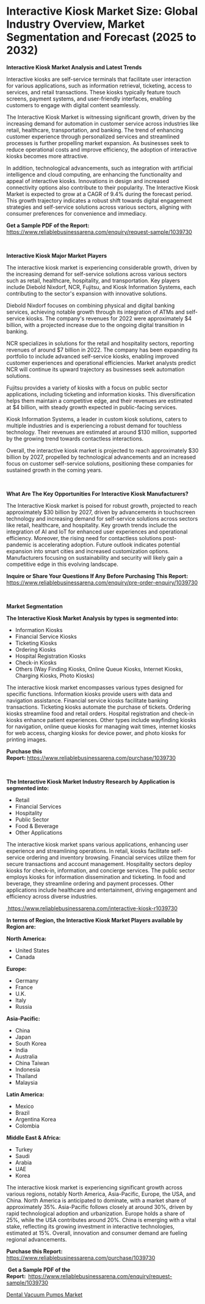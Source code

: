 <p><h1>Interactive Kiosk Market Size: Global Industry Overview, Market Segmentation and Forecast (2025 to 2032)</h1></p><p><strong>Interactive Kiosk Market Analysis and Latest Trends</strong></p>
<p><p>Interactive kiosks are self-service terminals that facilitate user interaction for various applications, such as information retrieval, ticketing, access to services, and retail transactions. These kiosks typically feature touch screens, payment systems, and user-friendly interfaces, enabling customers to engage with digital content seamlessly.</p><p>The Interactive Kiosk Market is witnessing significant growth, driven by the increasing demand for automation in customer service across industries like retail, healthcare, transportation, and banking. The trend of enhancing customer experience through personalized services and streamlined processes is further propelling market expansion. As businesses seek to reduce operational costs and improve efficiency, the adoption of interactive kiosks becomes more attractive.</p><p>In addition, technological advancements, such as integration with artificial intelligence and cloud computing, are enhancing the functionality and appeal of interactive kiosks. Innovations in design and increased connectivity options also contribute to their popularity. The Interactive Kiosk Market is expected to grow at a CAGR of 9.4% during the forecast period. This growth trajectory indicates a robust shift towards digital engagement strategies and self-service solutions across various sectors, aligning with consumer preferences for convenience and immediacy.</p></p>
<p><strong>Get a Sample PDF of the Report:&nbsp;</strong> <a href="https://www.reliablebusinessarena.com/enquiry/request-sample/1039730?utm_campaign=3515&utm_medium=2&utm_source=Github&utm_content=ia&utm_term=08042025&utm_id=interactive-kiosk">https://www.reliablebusinessarena.com/enquiry/request-sample/1039730</a></p>
<p>&nbsp;</p>
<p><strong>Interactive Kiosk Major Market Players</strong></p>
<p><p>The interactive kiosk market is experiencing considerable growth, driven by the increasing demand for self-service solutions across various sectors such as retail, healthcare, hospitality, and transportation. Key players include Diebold Nixdorf, NCR, Fujitsu, and Kiosk Information Systems, each contributing to the sector's expansion with innovative solutions.</p><p>Diebold Nixdorf focuses on combining physical and digital banking services, achieving notable growth through its integration of ATMs and self-service kiosks. The company's revenues for 2022 were approximately $4 billion, with a projected increase due to the ongoing digital transition in banking.</p><p>NCR specializes in solutions for the retail and hospitality sectors, reporting revenues of around $7 billion in 2022. The company has been expanding its portfolio to include advanced self-service kiosks, enabling improved customer experiences and operational efficiencies. Market analysts predict NCR will continue its upward trajectory as businesses seek automation solutions.</p><p>Fujitsu provides a variety of kiosks with a focus on public sector applications, including ticketing and information kiosks. This diversification helps them maintain a competitive edge, and their revenues are estimated at $4 billion, with steady growth expected in public-facing services.</p><p>Kiosk Information Systems, a leader in custom kiosk solutions, caters to multiple industries and is experiencing a robust demand for touchless technology. Their revenues are estimated at around $130 million, supported by the growing trend towards contactless interactions.</p><p>Overall, the interactive kiosk market is projected to reach approximately $30 billion by 2027, propelled by technological advancements and an increased focus on customer self-service solutions, positioning these companies for sustained growth in the coming years.</p></p>
<p>&nbsp;</p>
<p><strong>What Are The Key Opportunities For Interactive Kiosk Manufacturers?</strong></p>
<p><p>The Interactive Kiosk market is poised for robust growth, projected to reach approximately $30 billion by 2027, driven by advancements in touchscreen technology and increasing demand for self-service solutions across sectors like retail, healthcare, and hospitality. Key growth trends include the integration of AI and IoT for enhanced user experiences and operational efficiency. Moreover, the rising need for contactless solutions post-pandemic is accelerating adoption. Future outlook indicates potential expansion into smart cities and increased customization options. Manufacturers focusing on sustainability and security will likely gain a competitive edge in this evolving landscape.</p></p>
<p><strong>Inquire or Share Your Questions If Any Before Purchasing This Report:</strong> <a href="https://www.reliablebusinessarena.com/enquiry/pre-order-enquiry/1039730?utm_campaign=3515&utm_medium=2&utm_source=Github&utm_content=ia&utm_term=08042025&utm_id=interactive-kiosk">https://www.reliablebusinessarena.com/enquiry/pre-order-enquiry/1039730</a></p>
<p>&nbsp;</p>
<p><strong>Market Segmentation</strong></p>
<p><strong>The Interactive Kiosk Market Analysis by types is segmented into:</strong></p>
<p><ul><li>Information Kiosks</li><li>Financial Service Kiosks</li><li>Ticketing Kiosks</li><li>Ordering Kiosks</li><li>Hospital Registration Kiosks</li><li>Check-in Kiosks</li><li>Others (Way Finding Kiosks, Online Queue Kiosks, Internet Kiosks, Charging Kiosks, Photo Kiosks)</li></ul></p>
<p><p>The interactive kiosk market encompasses various types designed for specific functions. Information kiosks provide users with data and navigation assistance. Financial service kiosks facilitate banking transactions. Ticketing kiosks automate the purchase of tickets. Ordering kiosks streamline food and retail orders. Hospital registration and check-in kiosks enhance patient experiences. Other types include wayfinding kiosks for navigation, online queue kiosks for managing wait times, internet kiosks for web access, charging kiosks for device power, and photo kiosks for printing images.</p></p>
<p><strong>Purchase this Report:&nbsp;</strong><a href="https://www.reliablebusinessarena.com/purchase/1039730?utm_campaign=3515&utm_medium=2&utm_source=Github&utm_content=ia&utm_term=08042025&utm_id=interactive-kiosk">https://www.reliablebusinessarena.com/purchase/1039730</a></p>
<p>&nbsp;</p>
<p><strong>The Interactive Kiosk Market Industry Research by Application is segmented into:</strong></p>
<p><ul><li>Retail</li><li>Financial Services</li><li>Hospitality</li><li>Public Sector</li><li>Food & Beverage</li><li>Other Applications</li></ul></p>
<p><p>The interactive kiosk market spans various applications, enhancing user experience and streamlining operations. In retail, kiosks facilitate self-service ordering and inventory browsing. Financial services utilize them for secure transactions and account management. Hospitality sectors deploy kiosks for check-in, information, and concierge services. The public sector employs kiosks for information dissemination and ticketing. In food and beverage, they streamline ordering and payment processes. Other applications include healthcare and entertainment, driving engagement and efficiency across diverse industries.</p></p>
<p><a href="https://www.reliablebusinessarena.com/interactive-kiosk-r1039730?utm_campaign=3515&utm_medium=2&utm_source=Github&utm_content=ia&utm_term=08042025&utm_id=interactive-kiosk">&nbsp;https://www.reliablebusinessarena.com/interactive-kiosk-r1039730</a></p>
<p><strong>In terms of Region, the Interactive Kiosk Market Players available by Region are:</strong></p>
<p>
    <p> <strong> North America: </strong>
        <ul>
            <li>United States</li>
            <li>Canada</li>
        </ul>
        </p> 
    <p> <strong> Europe: </strong>
        <ul>
            <li>Germany</li>
            <li>France</li>
            <li>U.K.</li>
            <li>Italy</li>
            <li>Russia</li>
        </ul>
        </p> 
    <p> <strong> Asia-Pacific: </strong>
        <ul>
            <li>China</li>
            <li>Japan</li>
            <li>South Korea</li>
            <li>India</li>
            <li>Australia</li>
            <li>China Taiwan</li>
            <li>Indonesia</li>
            <li>Thailand</li>
            <li>Malaysia</li>
        </ul>
        </p> 
    <p> <strong> Latin America: </strong>
        <ul>
            <li>Mexico</li>
            <li>Brazil</li>
            <li>Argentina Korea</li>
            <li>Colombia</li>
        </ul>
        </p> 
    <p> <strong> Middle East & Africa: </strong>
        <ul>
            <li>Turkey</li>
            <li>Saudi</li>
            <li>Arabia</li>
            <li>UAE</li>
            <li>Korea</li>
        </ul>
    </p>
    </p>
<p><p>The interactive kiosk market is experiencing significant growth across various regions, notably North America, Asia-Pacific, Europe, the USA, and China. North America is anticipated to dominate, with a market share of approximately 35%. Asia-Pacific follows closely at around 30%, driven by rapid technological adoption and urbanization. Europe holds a share of 25%, while the USA contributes around 20%. China is emerging with a vital stake, reflecting its growing investment in interactive technologies, estimated at 15%. Overall, innovation and consumer demand are fueling regional advancements.</p></p>
<p><strong>Purchase this Report: </strong><a href="https://www.reliablebusinessarena.com/purchase/1039730?utm_campaign=3515&utm_medium=2&utm_source=Github&utm_content=ia&utm_term=08042025&utm_id=interactive-kiosk">https://www.reliablebusinessarena.com/purchase/1039730</a></p>
<p>&nbsp;<strong>Get a Sample PDF of the Report:&nbsp;&nbsp;</strong><a href="https://www.reliablebusinessarena.com/enquiry/request-sample/1039730?utm_campaign=3515&utm_medium=2&utm_source=Github&utm_content=ia&utm_term=08042025&utm_id=interactive-kiosk">https://www.reliablebusinessarena.com/enquiry/request-sample/1039730</a></p>
<p><strong></strong></p>
<p><p><a href="https://github.com/bufkamaiahi7/Market-Research-Report-List-1/blob/main/dental-vacuum-pumps-market.md?utm_campaign=3515&utm_medium=2&utm_source=Github&utm_content=ia&utm_term=08042025&utm_id=interactive-kiosk">Dental Vacuum Pumps Market</a></p></p>